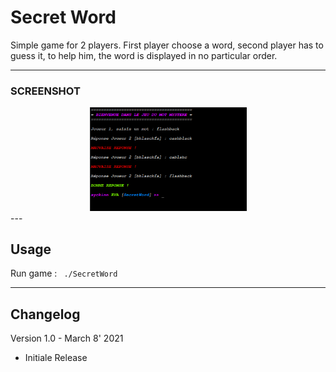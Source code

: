 # Secret Word

Simple game for 2 players. 
First player choose a word, second player has to guess it, to help him, the word is displayed in no particular order.

---
### **SCREENSHOT**
<div align="center">
    <img
        src="https://github.com/Ayckinn/CPP/blob/main/APPS/SecretWord/demo.png"
        alt="DEMO"
        style="width:50%">
</div>
---

## Usage
Run game : ``` ./SecretWord```

---

## Changelog
Version 1.0 - March 8' 2021
- Initiale Release